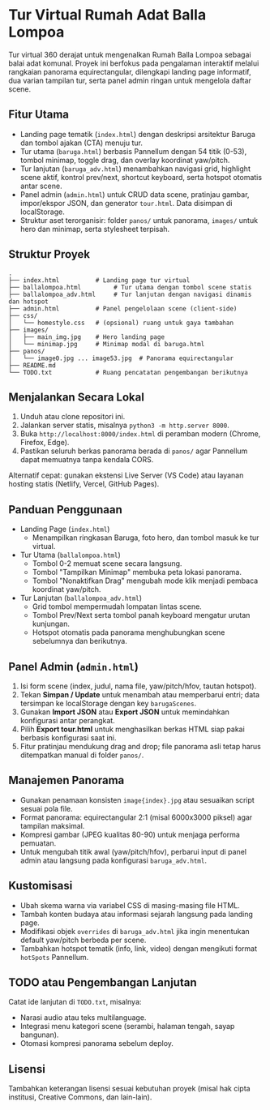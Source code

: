 # Tur Virtual Rumah Adat Balla Lompoa

Tur virtual 360 derajat untuk mengenalkan Rumah Balla Lompoa sebagai balai adat komunal. Proyek ini berfokus pada pengalaman interaktif melalui rangkaian panorama equirectangular, dilengkapi landing page informatif, dua varian tampilan tur, serta panel admin ringan untuk mengelola daftar scene.

## Fitur Utama

- Landing page tematik (`index.html`) dengan deskripsi arsitektur Baruga dan tombol ajakan (CTA) menuju tur.
- Tur utama (`baruga.html`) berbasis Pannellum dengan 54 titik (0-53), tombol minimap, toggle drag, dan overlay koordinat yaw/pitch.
- Tur lanjutan (`baruga_adv.html`) menambahkan navigasi grid, highlight scene aktif, kontrol prev/next, shortcut keyboard, serta hotspot otomatis antar scene.
- Panel admin (`admin.html`) untuk CRUD data scene, pratinjau gambar, impor/ekspor JSON, dan generator `tour.html`. Data disimpan di localStorage.
- Struktur aset terorganisir: folder `panos/` untuk panorama, `images/` untuk hero dan minimap, serta stylesheet terpisah.

## Struktur Proyek

```text
.
├── index.html          # Landing page tur virtual
├── ballalompoa.html         # Tur utama dengan tombol scene statis
├── ballalompoa_adv.html     # Tur lanjutan dengan navigasi dinamis dan hotspot
├── admin.html          # Panel pengelolaan scene (client-side)
├── css/
│   └── homestyle.css   # (opsional) ruang untuk gaya tambahan
├── images/
│   ├── main_img.jpg    # Hero landing page
│   └── minimap.jpg     # Minimap modal di baruga.html
├── panos/
│   └── image0.jpg ... image53.jpg  # Panorama equirectangular
├── README.md
└── TODO.txt            # Ruang pencatatan pengembangan berikutnya
```

## Menjalankan Secara Lokal

1. Unduh atau clone repositori ini.
2. Jalankan server statis, misalnya `python3 -m http.server 8000`.
3. Buka `http://localhost:8000/index.html` di peramban modern (Chrome, Firefox, Edge).
4. Pastikan seluruh berkas panorama berada di `panos/` agar Pannellum dapat memuatnya tanpa kendala CORS.

Alternatif cepat: gunakan ekstensi Live Server (VS Code) atau layanan hosting statis (Netlify, Vercel, GitHub Pages).

## Panduan Penggunaan

- Landing Page (`index.html`)
  - Menampilkan ringkasan Baruga, foto hero, dan tombol masuk ke tur virtual.
- Tur Utama (`ballalompoa.html`)
  - Tombol 0-2 memuat scene secara langsung.
  - Tombol "Tampilkan Minimap" membuka peta lokasi panorama.
  - Tombol "Nonaktifkan Drag" mengubah mode klik menjadi pembaca koordinat yaw/pitch.
- Tur Lanjutan (`ballalompoa_adv.html`)
  - Grid tombol mempermudah lompatan lintas scene.
  - Tombol Prev/Next serta tombol panah keyboard mengatur urutan kunjungan.
  - Hotspot otomatis pada panorama menghubungkan scene sebelumnya dan berikutnya.

## Panel Admin (`admin.html`)

1. Isi form scene (index, judul, nama file, yaw/pitch/hfov, tautan hotspot).
2. Tekan **Simpan / Update** untuk menambah atau memperbarui entri; data tersimpan ke localStorage dengan key `barugaScenes`.
3. Gunakan **Import JSON** atau **Export JSON** untuk memindahkan konfigurasi antar perangkat.
4. Pilih **Export tour.html** untuk menghasilkan berkas HTML siap pakai berbasis konfigurasi saat ini.
5. Fitur pratinjau mendukung drag and drop; file panorama asli tetap harus ditempatkan manual di folder `panos/`.

## Manajemen Panorama

- Gunakan penamaan konsisten `image{index}.jpg` atau sesuaikan script sesuai pola file.
- Format panorama: equirectangular 2:1 (misal 6000x3000 piksel) agar tampilan maksimal.
- Kompresi gambar (JPEG kualitas 80-90) untuk menjaga performa pemuatan.
- Untuk mengubah titik awal (yaw/pitch/hfov), perbarui input di panel admin atau langsung pada konfigurasi `baruga_adv.html`.

## Kustomisasi

- Ubah skema warna via variabel CSS di masing-masing file HTML.
- Tambah konten budaya atau informasi sejarah langsung pada landing page.
- Modifikasi objek `overrides` di `baruga_adv.html` jika ingin menentukan default yaw/pitch berbeda per scene.
- Tambahkan hotspot tematik (info, link, video) dengan mengikuti format `hotSpots` Pannellum.

## TODO atau Pengembangan Lanjutan

Catat ide lanjutan di `TODO.txt`, misalnya:
- Narasi audio atau teks multilanguage.
- Integrasi menu kategori scene (serambi, halaman tengah, sayap bangunan).
- Otomasi kompresi panorama sebelum deploy.

## Lisensi

Tambahkan keterangan lisensi sesuai kebutuhan proyek (misal hak cipta institusi, Creative Commons, dan lain-lain).
